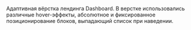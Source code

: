 Адаптивная вёрстка лендинга Dashboard. 
В верстке использовались различные hover-эффекты, абсолютное и фиксированное позиционирование блоков, выпадающий список при наведении.
